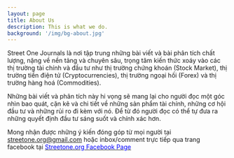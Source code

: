```yaml
---
layout: page
title: About Us
description: This is what we do.
background: '/img/bg-about.jpg'
---
```


Street One Journals là nơi tập trung những bài viết và bài phân tích chất lượng, nặng về nền tảng và chuyên sâu, trọng tâm kiến thức xoáy vào các thị trường tài chính và đầu tư như thị trường chứng khoán (Stock Market), thị trường tiền điện tử (Cryptocurrencies), thị trường ngoại hối (Forex) và thị trường hàng hoá (Commodities).

Những bài viết và phân tích này hi vọng sẽ mang lại cho người đọc một góc nhìn bao quát, cặn kẽ và chi tiết về những sản phẩm tài chính, những cơ hội đầu tư và những rủi ro đi kèm với nó. Để từ đó người đọc có thể tự đưa ra những quyết định đầu tư sáng suốt và chính xác hơn.

Mong nhận được những ý kiến đóng góp từ mọi người tại [streetone.org@gmail.com](mailto:streetone.org@gmail.com) hoặc inbox/comment trực tiếp qua trang facebook tại [<span style="color:blue"> Streetone.org Facebook Page </span>](https://www.facebook.com/streetone.org)